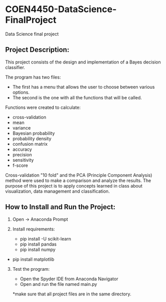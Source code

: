 # COEN4450-DataScience-FinalProject
Data Science final project

## Project Description:

This project consists of the design and implementation of a Bayes decision classifier. 

The program has two files:
- The first has a menu that allows the user to choose between various options.
- The second is the one with all the functions that will be called. 

Functions were created to calculate:
- cross-validation
- mean
- variance
- Bayesian probability
- probability density
- confusion matrix
- accuracy
- precision
- sensitivity
- f-score

Cross-validation "10 fold" and the PCA (Principle Component Analysis) method were used to make a comparison and analyze the results.
The purpose of this project is to apply concepts learned in class about visualization, data management and classification.

## How to Install and Run the Project:

1. Open -> Anaconda Prompt

2. Install requirements:
	- pip install -U scikit-learn
	- pip install pandas
	- pip install numpy
  - pip install matplotlib

3. Test the program:
	- Open the Spyder IDE from Anaconda Navigator
	- Open and run the file named main.py

	*make sure that all project files are in the same directory.
